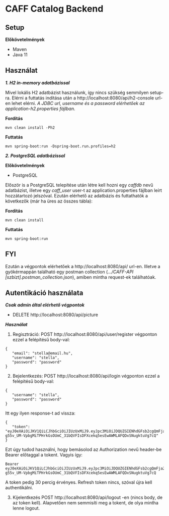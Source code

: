 
# CAFF Catalog Backend

## Setup

**Előkövetelmények**
- Maven
- Java 11

## Használat
***1. H2 in-memory adatbázissal***

Mivel lokális H2 adatbázist használunk, így nincs szükség semmilyen setup-ra. Elérni a futtatás indítása után a http://localhost:8080/api/h2-console url-en lehet elérni.
*A JDBC url, username és a password elérhetőek az application-h2.properties fájlban.*

**Fordítás**

    mvn clean install -Ph2

**Futtatás**

    mvn spring-boot:run -Dspring-boot.run.profiles=h2

***2. PostgreSQL adatbázissal***

**Előkövetelmények**
- PostgreSQL

Először is  a PostgreSQL telepítése után létre kell hozni egy *caffdb* nevű adatbázist, illetve egy *caff_user* user-t az application.properties fájlban leírt hozzátartozó jelszóval. Ezután elérhető az adatbázis és futtathatók a következők (már ha üres az összes tábla):

**Fordítás**

    mvn clean install

**Futtatás**

    mvn spring-boot:run

## FYI
Ezután a végpontok elérhetőek a http://localhost:8080/api/ url-en. Illetve a gyökérmappán található egy postman collection (*.../CAFF-API [szbizt].postman_collection.json*), amiben mintha request-ek találhatóak.

## Autentikáció használata
***Csak admin által elérhető végpontok***
- DELETE http://localhost:8080/api/picture

***Használat***

1. Regisztráció:
   POST http://localhost:8080/api/user/register végponton ezzel a felépítésű body-val:
 ```
 {
	"email": "stella@email.hu",
	"username": "stella",
	"password": "password"
}
```
2. Bejelentkezés:
   POST http://localhost:8080/api/login végponton ezzel a felépítésű body-val:
 ```
{
	"username": "stella",
	"password": "password"
}
 ```
Itt egy ilyen response-t ad vissza:
 ```
 {
	"token": "eyJ0eXAiOiJKV1QiLCJhbGciOiJIUzUxMiJ9.eyJpc3MiOiJDQUZGIENhdGFsb2cgQmFja2VuZCBKV1QgSXNzdWVyIiwiYXVkIjoiQ0FGRiBDYXRhbG9nIEJhY2tlbmQiLCJzdWIiOiJhZG1pbiIsImV4cCI6MTYzODEyNjIxN30.VbPlHxptl2yRv72X_m-g55v_UM-VpbgMiTPHrkGsOUmC_31bQVFIsDFXcekq5esEwAWMLAFQDxSNugktuVg7cQ"
}
 ```
Ezt úgy tudod használni, hogy bemásolod az Authorization nevű header-be Bearer előtaggal a tokent. Vagyis így:
 ```
Bearer eyJ0eXAiOiJKV1QiLCJhbGciOiJIUzUxMiJ9.eyJpc3MiOiJDQUZGIENhdGFsb2cgQmFja2VuZCBKV1QgSXNzdWVyIiwiYXVkIjoiQ0FGRiBDYXRhbG9nIEJhY2tlbmQiLCJzdWIiOiJhZG1pbiIsImV4cCI6MTYzODEyNjIxN30.VbPlHxptl2yRv72X_m-g55v_UM-VpbgMiTPHrkGsOUmC_31bQVFIsDFXcekq5esEwAWMLAFQDxSNugktuVg7cQ
 ```
A token pedig 30 percig érvényes. Refresh token nincs, szóval újra kell authentikálni.

3. Kijelentkezés
   POST http://localhost:8080/api/logout -en (nincs body, de az token kell). Alapvetően nem semmisíti meg a tokent, de olya mintha lenne logout.